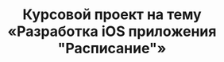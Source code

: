 # <p align="center">Курсовой проект на тему <br/>«Разработка iOS приложения "Расписание"» 
<p align="center">
  <img /https://github.com/Aksiniya/schedule/blob/master/images/BMSTU%20logo.png>
</p>
